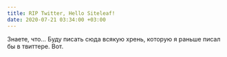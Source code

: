 ```yaml
---
title: RIP Twitter, Hello Siteleaf!
date: 2020-07-21 03:34:00 +03:00
---
```


Знаете, что… Буду писать сюда всякую хрень, которую я раньше писал бы в твиттере. Вот.
